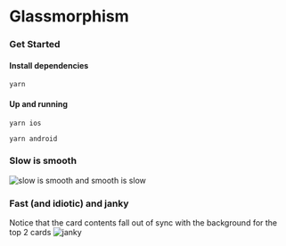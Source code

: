 # Glassmorphism

### Get Started
#### Install dependencies
```
yarn 
```
#### Up and running
```
yarn ios
```
```
yarn android
```
### Slow is smooth
![slow is smooth and smooth is slow](https://user-images.githubusercontent.com/44136333/196425128-16bf4f9c-54bb-4334-a79c-4d3c0828aed8.gif)
### Fast (and idiotic) and janky
Notice that the card contents fall out of sync with the background for the top 2 cards
![janky ](https://user-images.githubusercontent.com/44136333/196429505-db912cbc-73f0-4312-8c54-e3ed0ba62a1a.gif)
